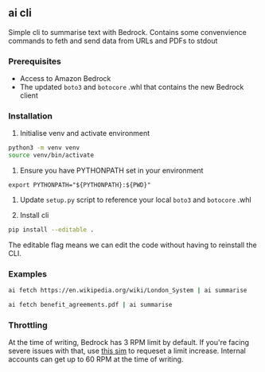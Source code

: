 ## ai cli

Simple cli to summarise text with Bedrock. Contains some convenvience commands to feth and send data from URLs and PDFs to stdout

### Prerequisites

- Access to Amazon Bedrock
- The updated `boto3` and `botocore` .whl that contains the new Bedrock client

### Installation

1. Initialise venv and activate environment

```bash
python3 -m venv venv
source venv/bin/activate
```
1. Ensure you have PYTHONPATH set in your environment

`export PYTHONPATH="${PYTHONPATH}:${PWD}"`


1. Update `setup.py` script to reference your local `boto3` and `botocore` .whl

1. Install cli

```bash
pip install --editable .
```

The editable flag means we can edit the code without having to reinstall the CLI.

### Examples

```bash
ai fetch https://en.wikipedia.org/wiki/London_System | ai summarise
```

```bash
ai fetch benefit_agreements.pdf | ai summarise
```

### Throttling

At the time of writing, Bedrock has 3 RPM limit by default. If you're facing severe issues with that, use [this sim](https://sim.amazon.com/issues/V1042706657) to requeset a limit increase. Internal accounts can get up to 60 RPM at the time of writing.
